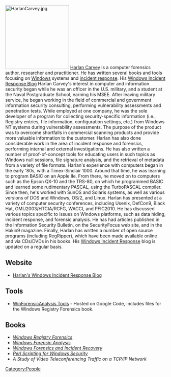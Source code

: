 <img src="HarlanCarvey.jpg" title="HarlanCarvey.jpg" width="200"
alt="HarlanCarvey.jpg" /> [Harlan Carvey](Harlan_Carvey "wikilink") is a
computer forensics author, researcher and practitioner. He has written
several books and tools focusing on [Windows](Windows "wikilink")
systems and [incident response](Incident_Response "wikilink"). His
[Windows Incident Response Blog](http://windowsir.blogspot.com) Harlan
Carvey's interest in computer and information security began while he
was an officer in the U.S. military, and a student at the Naval
Postgraduate School, earning his MSEE. After leaving military service,
he began working in the field of commercial and government information
security consulting, performing vulnerability assessments and
penetration tests. While employed at one company, he was the sole
developer of a program for collecting security-specific information
(i.e., Registry entries, file information, configuration settings, etc.)
from Windows NT systems during vulnerability assessments. The purpose of
the product was to overcome shortfalls in commercial scanning products
and provide more valuable information to the customer. Harlan has also
done considerable work in the area of incident response and forensics,
performing internal and external investigations. He has also written a
number of proof-of-concept tools for educating users in such topics as
Windows null sessions, file signature analysis, and the retrieval of
metadata from a variety of file formats. Harlan's experience with
computers began in the early '80s, with a Timex-Sinclair 1000. Around
that time, he was learning to program BASIC on an Apple IIe. From there,
he moved on to computers such as the Epson QX-10 and the TRS-80, on
which he programmed BASIC and learned some rudimentary PASCAL, using the
TurboPASCAL compiler. Since then, he's worked with SunOS and Solaris
systems, as well as various versions of DOS and Windows, OS/2, and
Linux. Harlan has presented at a variety of computer security
conferences, including Usenix, DefCon9, Black Hat, GMU2003/HTCIA/RCFG,
WACCI, and PFIC2010. He has discussed various topics specific to issues
on Windows platforms, such as data hiding, incident response, and
forensic analysis. He has had articles published in the Information
Security Bulletin, on the SecurityFocus web site, and in the Hakin9
magazine. Finally, Harlan has written a number of open source programs
(including RegRipper), which have been made available online and via
CDs/DVDs in his books. His [Windows Incident
Response](http://windowsir.blogspot.com/) blog is updated on a regular
basis.

## Website

- [Harlan's Windows Incident Response
  Blog](http://windowsir.blogspot.com)

## Tools

- [WinForensicAnalysis
  Tools](http://code.google.com/p/winforensicaanalysis/downloads/list) -
  Hosted on Google Code, includes files for the Windows Registry
  Forensics book.

## Books

- *[Windows Registry
  Forensics](http://http://www.syngress.com/digital-forensics/Windows-Registry-Forensics/)*
- *[Windows Forensic
  Analysis](http://www.syngress.com/catalog/index.cfm?pid=4235)*
- *[Windows Forensics and Incident
  Recovery](http://www.amazon.com/Forensics-Incident-Addison-Wesley-Microsoft-Technology/dp/0321200985/ref=sr_1_3?ie=UTF8&s=books&qid=1200485877&sr=1-3)*
- *[Perl Scripting for Windows
  Security](http://www.amazon.com/Perl-Scripting-Security-Harlan-Carvey/dp/159749173X/ref=pd_bbs_sr_2?ie=UTF8&s=books&qid=1200485877&sr=1-2)*
- *A Study of Video Teleconferencing Traffic on a TCP/IP Network*

[Category:People](Category:People "wikilink")